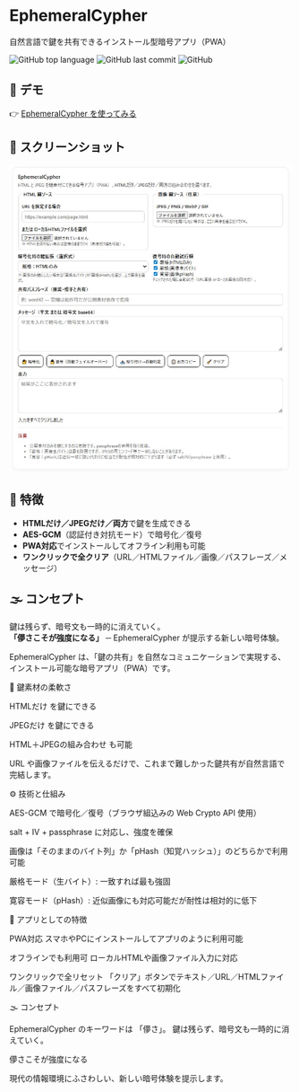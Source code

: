 # EphemeralCypher

自然言語で鍵を共有できるインストール型暗号アプリ（PWA）

![GitHub top language](https://img.shields.io/github/languages/top/Masato-Nasu/Ephemeral-Cypher)
![GitHub last commit](https://img.shields.io/github/last-commit/Masato-Nasu/Ephemeral-Cypher)
![GitHub](https://img.shields.io/github/license/Masato-Nasu/Ephemeral-Cypher)

## 🚀 デモ
👉 [EphemeralCypher を使ってみる](https://masato-nasu.github.io/Ephemeral-Cypher/)

## 📸 スクリーンショット
![EphemeralCypher Screenshot](./screenshot.png)

## 🔑 特徴
- **HTMLだけ／JPEGだけ／両方**で鍵を生成できる
- **AES-GCM**（認証付き対抗モード）で暗号化／復号
- **PWA対応**でインストールしてオフライン利用も可能
- **ワンクリックで全クリア**（URL／HTMLファイル／画像／パスフレーズ／メッセージ）

## 🌫 コンセプト
鍵は残らず、暗号文も一時的に消えていく。  
**「儚さこそが強度になる」** ─ EphemeralCypher が提示する新しい暗号体験。

EphemeralCypher は、「鍵の共有」を自然なコミュニケーションで実現する、インストール可能な暗号アプリ（PWA）です。

🔑 鍵素材の柔軟さ

HTMLだけ を鍵にできる

JPEGだけ を鍵にできる

HTML＋JPEGの組み合わせ も可能

URL や画像ファイルを伝えるだけで、これまで難しかった鍵共有が自然言語で完結します。

⚙️ 技術と仕組み

AES-GCM で暗号化／復号（ブラウザ組込みの Web Crypto API 使用）

salt + IV + passphrase に対応し、強度を確保

画像は「そのままのバイト列」か「pHash（知覚ハッシュ）」のどちらかで利用可能

厳格モード（生バイト）: 一致すれば最も強固

寛容モード（pHash）: 近似画像にも対応可能だが耐性は相対的に低下

📱 アプリとしての特徴

PWA対応
スマホやPCにインストールしてアプリのように利用可能

オフラインでも利用可
ローカルHTMLや画像ファイル入力に対応

ワンクリックで全リセット
「クリア」ボタンでテキスト／URL／HTMLファイル／画像ファイル／パスフレーズをすべて初期化

🌫 コンセプト

EphemeralCypher のキーワードは 「儚さ」。
鍵は残らず、暗号文も一時的に消えていく。

儚さこそが強度になる

現代の情報環境にふさわしい、新しい暗号体験を提示します。
